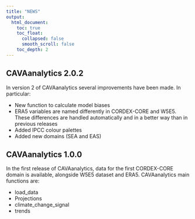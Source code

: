 ```yaml
---
title: "NEWS"
output:
  html_document:
    toc: true
    toc_float:
      collapsed: false
      smooth_scroll: false
    toc_depth: 2
---
```


## CAVAanalytics 2.0.2
In version 2 of CAVAanalytics several improvements have been made. In particular:

- New function to calculate model biases
- ERA5 variables are named differently in CORDEX-CORE and W5E5. These differences are handled automatically and in a better way than in
previous releases
- Added IPCC colour palettes
- Added new domains (SEA and EAS)


## CAVAanalytics 1.0.0

In the first release of CAVAanalytics, data for the first CORDEX-CORE domain is available, alongside W5E5 dataset and ERA5.
CAVAanalytics main functions are:

- load_data
- Projections
- climate_change_signal
- trends
